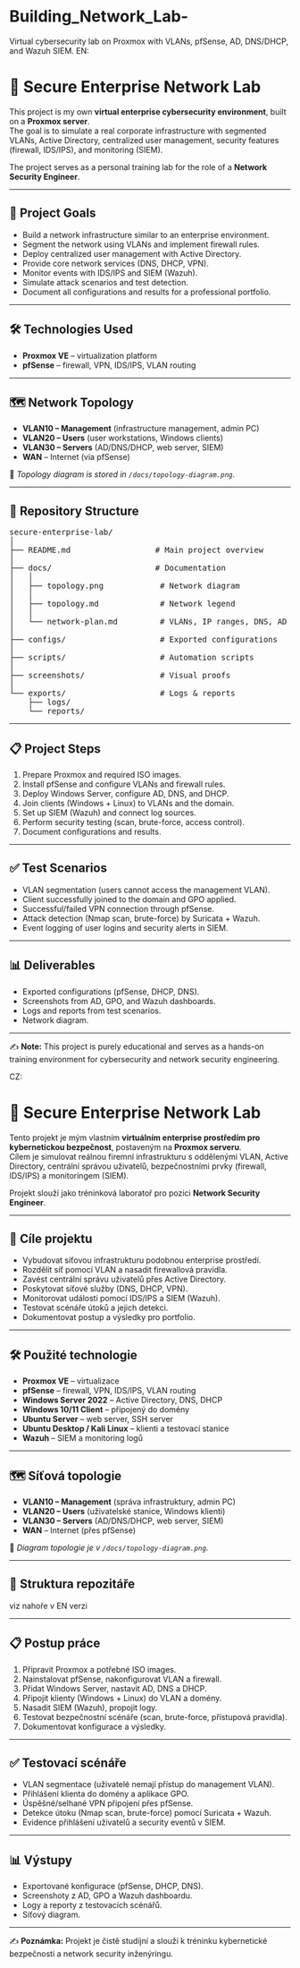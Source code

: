 # Building_Network_Lab-
Virtual cybersecurity lab on Proxmox with VLANs, pfSense, AD, DNS/DHCP, and Wazuh SIEM. 
EN:
# 🔐 Secure Enterprise Network Lab  

This project is my own **virtual enterprise cybersecurity environment**, built on a **Proxmox server**.  
The goal is to simulate a real corporate infrastructure with segmented VLANs, Active Directory, centralized user management, security features (firewall, IDS/IPS), and monitoring (SIEM).  

The project serves as a personal training lab for the role of a **Network Security Engineer**.  

---

## 🎯 Project Goals
- Build a network infrastructure similar to an enterprise environment.  
- Segment the network using VLANs and implement firewall rules.  
- Deploy centralized user management with Active Directory.  
- Provide core network services (DNS, DHCP, VPN).  
- Monitor events with IDS/IPS and SIEM (Wazuh).  
- Simulate attack scenarios and test detection.  
- Document all configurations and results for a professional portfolio.  

---

## 🛠️ Technologies Used
- **Proxmox VE** – virtualization platform  
- **pfSense** – firewall, VPN, IDS/IPS, VLAN routing  

---

## 🗺️ Network Topology
- **VLAN10 – Management** (infrastructure management, admin PC)  
- **VLAN20 – Users** (user workstations, Windows clients)  
- **VLAN30 – Servers** (AD/DNS/DHCP, web server, SIEM)  
- **WAN** – Internet (via pfSense)  

📌 *Topology diagram is stored in `/docs/topology-diagram.png`.*  

---

## 📂 Repository Structure
<pre>
secure-enterprise-lab/
│
├── README.md                  # Main project overview
│   
├── docs/                      # Documentation
│   │     
│   ├── topology.png            # Network diagram
│   │   
│   ├── topology.md             # Network legend
│   │     
│   └── network-plan.md         # VLANs, IP ranges, DNS, AD layout
│   
├── configs/                    # Exported configurations
│   
├── scripts/                    # Automation scripts
│
├── screenshots/                # Visual proofs
│
└── exports/                    # Logs & reports
    ├── logs/
    └── reports/
</pre>  
---

## 📋 Project Steps
1. Prepare Proxmox and required ISO images.  
2. Install pfSense and configure VLANs and firewall rules.  
3. Deploy Windows Server, configure AD, DNS, and DHCP.  
4. Join clients (Windows + Linux) to VLANs and the domain.  
5. Set up SIEM (Wazuh) and connect log sources.  
6. Perform security testing (scan, brute-force, access control).  
7. Document configurations and results.  

---

## ✅ Test Scenarios
- VLAN segmentation (users cannot access the management VLAN).  
- Client successfully joined to the domain and GPO applied.  
- Successful/failed VPN connection through pfSense.  
- Attack detection (Nmap scan, brute-force) by Suricata + Wazuh.  
- Event logging of user logins and security alerts in SIEM.  

---

## 📊 Deliverables
- Exported configurations (pfSense, DHCP, DNS).  
- Screenshots from AD, GPO, and Wazuh dashboards.  
- Logs and reports from test scenarios.  
- Network diagram.  

---

✍️ **Note:** This project is purely educational and serves as a hands-on training environment for cybersecurity and network security engineering.  

CZ:
# 🔐 Secure Enterprise Network Lab  

Tento projekt je mým vlastním **virtuálním enterprise prostředím pro kybernetickou bezpečnost**, postaveným na **Proxmox serveru**.  
Cílem je simulovat reálnou firemní infrastrukturu s oddělenými VLAN, Active Directory, centrální správou uživatelů, bezpečnostními prvky (firewall, IDS/IPS) a monitoringem (SIEM).  

Projekt slouží jako tréninková laboratoř pro pozici **Network Security Engineer**.  

---

## 🎯 Cíle projektu
- Vybudovat síťovou infrastrukturu podobnou enterprise prostředí.  
- Rozdělit síť pomocí VLAN a nasadit firewallová pravidla.  
- Zavést centrální správu uživatelů přes Active Directory.  
- Poskytovat síťové služby (DNS, DHCP, VPN).  
- Monitorovat události pomocí IDS/IPS a SIEM (Wazuh).  
- Testovat scénáře útoků a jejich detekci.  
- Dokumentovat postup a výsledky pro portfolio.  

---

## 🛠️ Použité technologie
- **Proxmox VE** – virtualizace  
- **pfSense** – firewall, VPN, IDS/IPS, VLAN routing  
- **Windows Server 2022** – Active Directory, DNS, DHCP  
- **Windows 10/11 Client** – připojený do domény  
- **Ubuntu Server** – web server, SSH server  
- **Ubuntu Desktop / Kali Linux** – klienti a testovací stanice  
- **Wazuh** – SIEM a monitoring logů  

---

## 🗺️ Síťová topologie
- **VLAN10 – Management** (správa infrastruktury, admin PC)  
- **VLAN20 – Users** (uživatelské stanice, Windows klienti)  
- **VLAN30 – Servers** (AD/DNS/DHCP, web server, SIEM)  
- **WAN** – Internet (přes pfSense)  

📌 *Diagram topologie je v `/docs/topology-diagram.png`.*  

---

## 📂 Struktura repozitáře

 viz nahoře v EN verzi

---

## 📋 Postup práce
1. Připravit Proxmox a potřebné ISO images.  
2. Nainstalovat pfSense, nakonfigurovat VLAN a firewall.  
3. Přidat Windows Server, nastavit AD, DNS a DHCP.  
4. Připojit klienty (Windows + Linux) do VLAN a domény.  
5. Nasadit SIEM (Wazuh), propojit logy.  
6. Testovat bezpečnostní scénáře (scan, brute-force, přístupová pravidla).  
7. Dokumentovat konfigurace a výsledky.  

---

## ✅ Testovací scénáře
- VLAN segmentace (uživatelé nemají přístup do management VLAN).  
- Přihlášení klienta do domény a aplikace GPO.  
- Úspěšné/selhané VPN připojení přes pfSense.  
- Detekce útoku (Nmap scan, brute-force) pomocí Suricata + Wazuh.  
- Evidence přihlášení uživatelů a security eventů v SIEM.  

---

## 📊 Výstupy
- Exportované konfigurace (pfSense, DHCP, DNS).  
- Screenshoty z AD, GPO a Wazuh dashboardu.  
- Logy a reporty z testovacích scénářů.  
- Síťový diagram.  

---

✍️ **Poznámka:** Projekt je čistě studijní a slouží k tréninku kybernetické bezpečnosti a network security inženýringu.  


